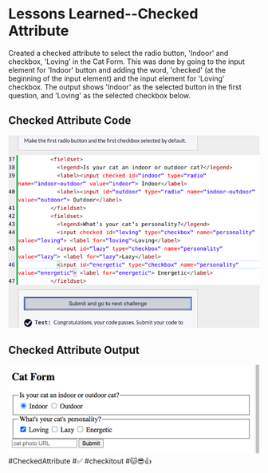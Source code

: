 <html>
  <body>
    <h1>Lessons Learned--Checked Attribute</h1>
    <p>
      Created a checked attribute to select the radio button, 'Indoor' and checkbox, 'Loving' in the Cat Form.
      This was done by going to the input element for 'Indoor' button and adding the word, 'checked' (at the 
      beginning of the input element) and the input element for 'Loving' checkbox. The output shows 'Indoor'
      as the selected button in the first question, and 'Loving' as the selected checkbox below. 
    </p>
   <h2>Checked Attribute Code</h2>
   <img src="https://github.com/jennisa1/freeCodeCamp-Projects/blob/main/Cat%20Photo%20Album%20app/Images/Step%2060%20Code.png?raw=true" alt="Step 60 Code"> 
   <h2>Checked Attribute Output</h2>
   <img src="https://github.com/jennisa1/freeCodeCamp-Projects/blob/main/Cat%20Photo%20Album%20app/Images/Step%2060%20Output.png?raw=true" alt="Step 60 Output"> 
     #CheckedAttribute  #✅  #checkitout #🐱😎👍
  </body>
  </html>
